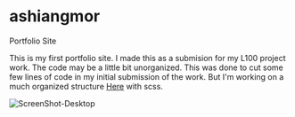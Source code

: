 # ashiangmor
Portfolio Site


This is my first portfolio site. I made this as a submision for my L100 project work.
The code may be a little bit unorganized. This was done to cut some few lines of code in my initial submission of the work.
But I'm working on a much organized structure [Here](https://github.com/Kuameh/ashiangmor/tree/SCSS-Architecture) with scss.

![ScreenShot-Desktop](https://github.com/Kuameh/ashiangmor/blob/zen-mode/ScreenShot-Desktop.png)
